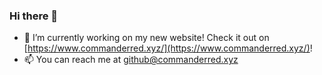 ### Hi there 👋

- 🔭 I’m currently working on my new website! Check it out on [https://www.commanderred.xyz/](https://www.commanderred.xyz/)!
- 📫 You can reach me at github@commanderred.xyz

